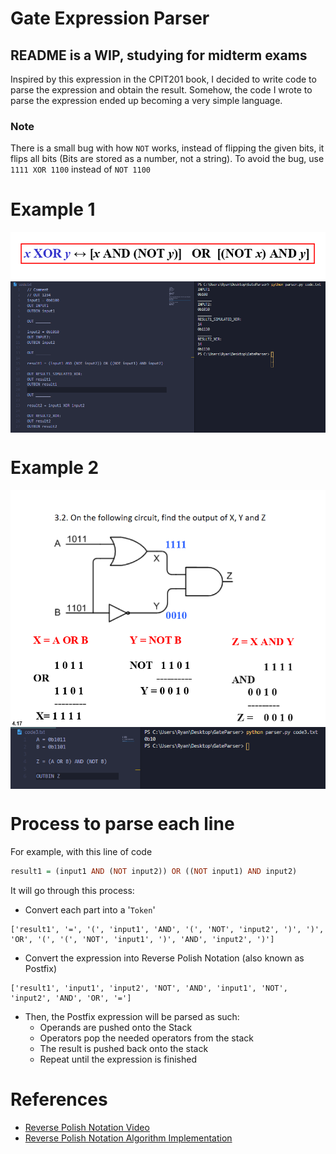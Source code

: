 # Gate Expression Parser
## README is a WIP, studying for midterm exams

Inspired by this expression in the CPIT201 book, I decided to write code to parse the expression and obtain the result. Somehow, the code I wrote to parse the expression ended up becoming a very simple language.

### Note
There is a small bug with how `NOT` works, instead of flipping the given bits, it flips all bits (Bits are stored as a number, not a string). To avoid the bug, use `1111 XOR 1100` instead of `NOT 1100`

# Example 1

<img align="center" src="./images/XOR.png" alt="XOR Image">

<img align="center" src="./images/Example1.png" alt="Example 1">

# Example 2

<img align="center" src="./images/Gates.png" alt="Gates">

<img align="center" src="./images/Example2.png" alt="Example 2">

# Process to parse each line
For example, with this line of code
```haskell
result1 = (input1 AND (NOT input2)) OR ((NOT input1) AND input2)
```
It will go through this process:

- Convert each part into a '`Token`'
```
['result1', '=', '(', 'input1', 'AND', '(', 'NOT', 'input2', ')', ')', 'OR', '(', '(', 'NOT', 'input1', ')', 'AND', 'input2', ')']
```
- Convert the expression into Reverse Polish Notation (also known as Postfix)
```
['result1', 'input1', 'input2', 'NOT', 'AND', 'input1', 'NOT', 'input2', 'AND', 'OR', '=']
```
- Then, the Postfix expression will be parsed as such:
	- Operands are pushed onto the Stack
	- Operators pop the needed operators from the stack
	- The result is pushed back onto the stack
	- Repeat until the expression is finished

# References
- [Reverse Polish Notation Video](https://www.youtube.com/watch?v=7ha78yWRDlE)
- [Reverse Polish Notation Algorithm Implementation](https://www.geeksforgeeks.org/stack-set-2-infix-to-postfix/)
